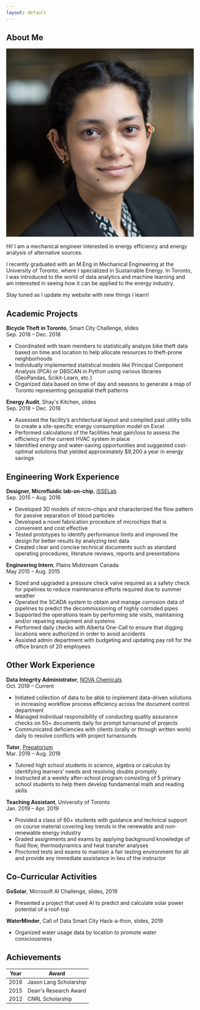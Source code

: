 ```yaml
---
layout: default
---
```


## About Me

<img class="profile-picture" src="HeadShot.jpg">

Hi! I am a mechanical engineer interested in energy efficiency and energy analysis of alternative sources.

I recently graduated with an M.Eng in Mechanical Engineering at the University of Toronto, where I specialized in Sustainable Energy. 
In Toronto, I was introduced to the world of data analytics and machine learning and am interested in seeing how it can be applied to the energy industry. 

Stay tuned as I update my website with new things I learn! 

## Academic Projects

**Bicycle Theft in Toronto**, Smart City Challenge, slides  
Sep. 2018 – Dec. 2018
* Coordinated with team members to statistically analyze bike theft data based on time and location to help allocate resources to theft-prone neighborhoods 
* Individually implemented statistical models like Principal Component Analysis (PCA) or DBSCAN in Python using various libraries (GeoPandas, Scikit-Learn, etc.)
* Organized data based on time of day and seasons to generate a map of Toronto representing geospatial theft patterns  

**Energy Audit**, Shay's Kitchen, slides  
Sep. 2018 – Dec. 2018
* Assessed the facility’s architectural layout and compiled past utility bills to create a site-specific energy consumption model on Excel
* Performed calculations of the facilities heat gain/loss to assess the efficiency of the current HVAC system in place
* Identified energy and water-saving opportunities and suggested cost-optimal solutions that yielded approximately $9,200 a year in energy savings

## Engineering Work Experience 

**Designer, Microfluidic lab-on-chip**, [iSSELab](https://www.isselab.com/research)  
Sep. 2015 – Aug. 2016
* Developed 3D models of micro-chips and characterized the flow pattern for passive separation of blood particles 
* Developed a novel fabrication procedure of microchips that is convenient and cost effective 
* Tested prototypes to identify performance limits and improved the design for better results by analyzing test data
* Created clear and concise technical documents such as standard operating procedures, literature reviews, reports and presentations

**Engineering Intern**, Plains Midstream Canada  
May 2015 – Aug. 2015
* Sized and upgraded a pressure check valve required as a safety check for pipelines to reduce maintenance efforts required due to summer weather 
* Operated the SCADA system to obtain and manage corrosion data of pipelines to predict the decommissioning of highly corroded pipes
* Supported the operations team by performing site visits, maintaining and/or repairing equipment and systems 
* Performed daily checks with Alberta One-Call to ensure that digging locations were authorized in order to avoid accidents 
* Assisted admin department with budgeting and updating pay roll for the office branch of 20 employees

## Other Work Experience

**Data Integrity Administrator**, [NOVA Chemicals](https://www.novachem.com/)  
Oct. 2019 – Current 
* Initiated collection of data to be able to implement data-driven solutions in increasing workflow process efficiency across the document control department 
* Managed individual responsibility of conducting quality assurance checks on 50+ documents daily for prompt turnaround of projects
* Communicated deficiencies with clients (orally or through written work) daily to resolve conflicts with project turnarounds

**Tutor**, [Prepatorium](https://www.prepatorium.com/)  
Mar. 2019 – Aug. 2019
* Tutored high school students in science, algebra or calculus by identifying learners’ needs and resolving doubts promptly  
* Instructed at a weekly after-school program consisting of 5 primary school students to help them develop fundamental math and reading skills

**Teaching Assistant**, University of Toronto  
Jan. 2019 – Apr. 2019
* Provided a class of 60+ students with guidance and technical support on course material covering key trends in the renewable and non-renewable energy industry 
* Graded assignments and exams by applying background knowledge of fluid flow, thermodynamics and heat transfer analyses 
* Proctored tests and exams to maintain a fair testing environment for all and provide any immediate assistance in lieu of the instructor 

## Co-Curricular Activities

**GoSolar**, Microsoft AI Challenge, slides, 2019
* Presented a project that used AI to predict and calculate solar power potential of a roof-top

**WaterMinder**, Call of Data Smart City Hack-a-thon, slides, 2019
* Organized water usage data by location to promote water consciousness

## Achievements 

Year | Award                  
-----|------------------------        
2016 | Jason Lang Scholarship 
2015 | Dean's Research Award  
2012 | CNRL Scholarship
